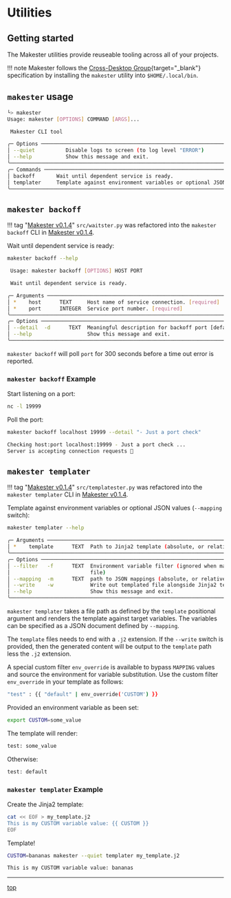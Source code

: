 # Utilities

## Getting started

The Makester utilities provide reuseable tooling across all of your projects.

!!! note
    Makester follows the [Cross-Desktop Group](https://specifications.freedesktop.org/basedir-spec/latest/#variables){target="\_blank"}
    specification by installing the `makester` utility into `$HOME/.local/bin`.

## `makester` usage

```sh title="makester usage message."
└> makester
Usage: makester [OPTIONS] COMMAND [ARGS]...

 Makester CLI tool

╭─ Options ────────────────────────────────────────────────────────────────────────────────────────╮
│ --quiet          Disable logs to screen (to log level "ERROR")                                   │
│ --help           Show this message and exit.                                                     │
╰──────────────────────────────────────────────────────────────────────────────────────────────────╯
╭─ Commands ───────────────────────────────────────────────────────────────────────────────────────╮
│ backoff       Wait until dependent service is ready.                                             │
│ templater     Template against environment variables or optional JSON values.                    │
╰──────────────────────────────────────────────────────────────────────────────────────────────────╯
```

## `makester backoff`

!!! tag "[Makester v0.1.4](https://github.com/loum/makester/releases/tag/0.1.4)"
    `src/waitster.py` was refactored into the `makester backoff` CLI in [Makester v0.1.4](https://github.com/loum/makester/releases/tag/0.1.4).

Wait until dependent service is ready:

```sh
makester backoff --help
```

```sh title="makester backoff usage message."
 Usage: makester backoff [OPTIONS] HOST PORT

 Wait until dependent service is ready.

╭─ Arguments ──────────────────────────────────────────────────────────────────────────────────────╮
│ *    host      TEXT     Host name of service connection. [required]                              │
│ *    port      INTEGER  Service port number. [required]                                          │
╰──────────────────────────────────────────────────────────────────────────────────────────────────╯
╭─ Options ────────────────────────────────────────────────────────────────────────────────────────╮
│ --detail  -d      TEXT  Meaningful description for backoff port [default: Service]               │
│ --help                  Show this message and exit.                                              │
╰──────────────────────────────────────────────────────────────────────────────────────────────────╯
```

`makester backoff` will poll `port` for 300 seconds before a time out error is reported.

### `makester backoff` Example

Start listening on a port:

```sh
nc -l 19999
```

Poll the port:

```sh
makester backoff localhost 19999 --detail "- Just a port check"
```

```sh title="Backoff polling port 19999 for service readiness."
Checking host:port localhost:19999 - Just a port check ...
Server is accepting connection requests 🚀
```

## `makester templater`

!!! tag "[Makester v0.1.4](https://github.com/loum/makester/releases/tag/0.1.4)"
    `src/templatester.py` was refactored into the `makester templater` CLI in [Makester v0.1.4](https://github.com/loum/makester/releases/tag/0.1.4).

Template against environment variables or optional JSON values (`--mapping` switch):

```sh
makester templater --help
```

```sh title="makester templater usage message."
╭─ Arguments ──────────────────────────────────────────────────────────────────────────────────────╮
│ *    template      TEXT  Path to Jinja2 template (absolute, or relative to user home) [required] │
╰──────────────────────────────────────────────────────────────────────────────────────────────────╯
╭─ Options ────────────────────────────────────────────────────────────────────────────────────────╮
│ --filter   -f      TEXT  Environment variable filter (ignored when mapping is taken from JSON    │
│                          file)                                                                   │
│ --mapping  -m      TEXT  path to JSON mappings (absolute, or relative to user home)              │
│ --write    -w            Write out templated file alongside Jinja2 template                      │
│ --help                   Show this message and exit.                                             │
╰──────────────────────────────────────────────────────────────────────────────────────────────────╯
```

`makester templater` takes a file path as defined by the `template` positional argument and
renders the template against target variables. The variables can be specified as a JSON
document defined by `--mapping`.

The `template` files needs to end with a `.j2` extension. If the `--write` switch is provided,
then the generated content will be output to the `template` path less the `.j2` extension.

A special custom filter `env_override` is available to bypass `MAPPING` values and source
the environment for variable substitution. Use the custom filter `env_override` in your template as follows:

```sh
"test" : {{ "default" | env_override('CUSTOM') }}
```

Provided an environment variable as been set:

```sh
export CUSTOM=some_value
```

The template will render:

```sh
test: some_value
```

Otherwise:

```sh
test: default
```

### `makester templater` Example

Create the Jinja2 template:

```sh
cat << EOF > my_template.j2
This is my CUSTOM variable value: {{ CUSTOM }}
EOF
```

Template!

```sh
CUSTOM=bananas makester --quiet templater my_template.j2
```

```sh title="makester templater example output."
This is my CUSTOM variable value: bananas
```

______________________________________________________________________

[top](#utilities)
